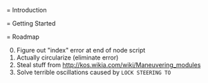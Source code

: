 = Introduction

= Getting Started

= Roadmap

0. Figure out "index" error at end of node script
1. Actually circularize (eliminate error)
2. Steal stuff from http://kos.wikia.com/wiki/Maneuvering_modules
3. Solve terrible oscillations caused by `LOCK STEERING TO`
